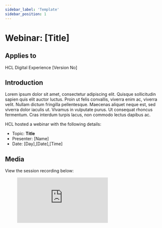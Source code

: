 ```yaml
---
sidebar_label: 'Template'
sidebar_position: 1
---
```


# Webinar: [Title]

## Applies to

HCL Digital Experience [Version No]

## Introduction

Lorem ipsum dolor sit amet, consectetur adipiscing elit. Quisque sollicitudin sapien quis elit auctor luctus. Proin ut felis convallis, viverra enim ac, viverra velit. Nullam dictum fringilla pellentesque. Maecenas aliquet neque est, sed viverra dolor iaculis ut. Vivamus in vulputate purus. Ut consequat rhoncus fermentum. Cras interdum turpis lacus, non commodo lectus dapibus ac.

HCL hosted a webinar with the following details:

* Topic: **Title**
* Presenter: [Name]
* Date: [Day],[Date],[Time]

## Media

View the session recording below:

<figure class="video_container">
  <iframe src="https://www.youtube.com/watch?v=6TQs3FOP17s" frameborder="0" allowfullscreen="true"> </iframe>
</figure>
